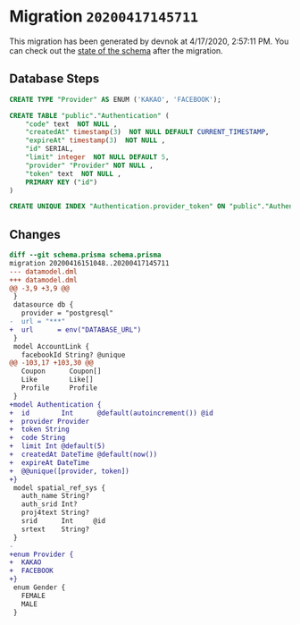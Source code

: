 # Migration `20200417145711`

This migration has been generated by devnok at 4/17/2020, 2:57:11 PM.
You can check out the [state of the schema](./schema.prisma) after the migration.

## Database Steps

```sql
CREATE TYPE "Provider" AS ENUM ('KAKAO', 'FACEBOOK');

CREATE TABLE "public"."Authentication" (
    "code" text  NOT NULL ,
    "createdAt" timestamp(3)  NOT NULL DEFAULT CURRENT_TIMESTAMP,
    "expireAt" timestamp(3)  NOT NULL ,
    "id" SERIAL,
    "limit" integer  NOT NULL DEFAULT 5,
    "provider" "Provider" NOT NULL ,
    "token" text  NOT NULL ,
    PRIMARY KEY ("id")
) 

CREATE UNIQUE INDEX "Authentication.provider_token" ON "public"."Authentication"("provider","token")
```

## Changes

```diff
diff --git schema.prisma schema.prisma
migration 20200416151048..20200417145711
--- datamodel.dml
+++ datamodel.dml
@@ -3,9 +3,9 @@
 }
 datasource db {
   provider = "postgresql"
-  url = "***"
+  url      = env("DATABASE_URL")
 }
 model AccountLink {
   facebookId String? @unique
@@ -103,17 +103,30 @@
   Coupon      Coupon[]
   Like        Like[]
   Profile     Profile
 }
+model Authentication {
+  id        Int      @default(autoincrement()) @id
+  provider Provider
+  token String
+  code String
+  limit Int @default(5)
+  createdAt DateTime @default(now())
+  expireAt DateTime
+  @@unique([provider, token])
+}
 model spatial_ref_sys {
   auth_name String?
   auth_srid Int?
   proj4text String?
   srid      Int     @id
   srtext    String?
 }
-
+enum Provider {
+  KAKAO
+  FACEBOOK
+}
 enum Gender {
   FEMALE
   MALE
 }
```


